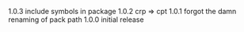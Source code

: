 1.0.3 include symbols in package
1.0.2 crp => cpt
1.0.1 forgot the damn renaming of pack path
1.0.0 initial release